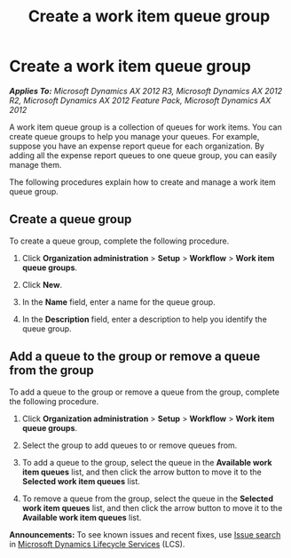 ﻿---
title: Create a work item queue group
TOCTitle: Create a work item queue group
ms:assetid: 348612fe-d891-4374-9514-bd6e0f5883db
ms:mtpsurl: https://technet.microsoft.com/en-us/library/Gg731774(v=AX.60)
ms:contentKeyID: 35132599
ms.date: 04/18/2014
mtps_version: v=AX.60
---

# Create a work item queue group 


_**Applies To:** Microsoft Dynamics AX 2012 R3, Microsoft Dynamics AX 2012 R2, Microsoft Dynamics AX 2012 Feature Pack, Microsoft Dynamics AX 2012_

A work item queue group is a collection of queues for work items. You can create queue groups to help you manage your queues. For example, suppose you have an expense report queue for each organization. By adding all the expense report queues to one queue group, you can easily manage them.

The following procedures explain how to create and manage a work item queue group.

## Create a queue group

To create a queue group, complete the following procedure.

1.  Click **Organization administration** \> **Setup** \> **Workflow** \> **Work item queue groups**.

2.  Click **New**.

3.  In the **Name** field, enter a name for the queue group.

4.  In the **Description** field, enter a description to help you identify the queue group.

## Add a queue to the group or remove a queue from the group

To add a queue to the group or remove a queue from the group, complete the following procedure.

1.  Click **Organization administration** \> **Setup** \> **Workflow** \> **Work item queue groups**.

2.  Select the group to add queues to or remove queues from.

3.  To add a queue to the group, select the queue in the **Available work item queues** list, and then click the arrow button to move it to the **Selected work item queues** list.

4.  To remove a queue from the group, select the queue in the **Selected work item queues** list, and then click the arrow button to move it to the **Available work item queues** list.

  
**Announcements:** To see known issues and recent fixes, use [Issue search](http://go.microsoft.com/fwlink/?linkid=389258) in [Microsoft Dynamics Lifecycle Services](http://go.microsoft.com/fwlink/?linkid=306505) (LCS).

